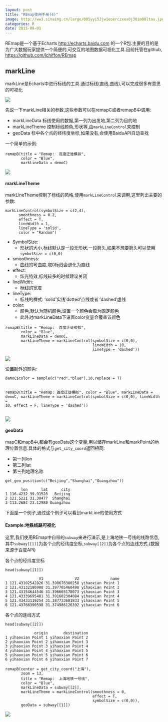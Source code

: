 ```yaml
---
layout: post
title: "REmap使用手册(4)"
image: http://ww3.sinaimg.cn/large/005yyi5Jjw1eoerczxex0j30im08ltau.jpg
categories: R
date: 2015-08-01
---
```






<p>REmap是一个基于Echarts <a href="http://echarts.baidu.com" class="uri">http://echarts.baidu.com</a> 的一个R包.主要的目的是为广大数据玩家提供一个简便的,可交互的地图数据可视化工具.目前托管在github, <a href="https://github.com/lchiffon/REmap" class="uri">https://github.com/lchiffon/REmap</a></p>
<div id="markline" class="section level2">
<h2>markLine</h2>
<p>markLine是Echarts中进行标线的工具.通过标线(直线,曲线),可以完成很多有意思的可视化</p>
<img src="http://7xr5em.com1.z0.glb.clouddn.com/15.png">
<p>先说一下markLine相关的参数,这些参数可以在remapC或者remapB中调用:</p>
<ul>
<li>markLineData 标线使用的数据,第一列为出发地,第二列为目的地</li>
<li>markLineTheme 控制标线颜色,形状等,由<code>markLineControl</code>来控制</li>
<li>geoData 标中各个点的经纬度坐标,如果没有,会使用BaiduAPI自动查找</li>
</ul>
<p>一个简单的示例:</p>
<pre class="r"><code>remapB(title = &quot;Remap:  百度迁徙模拟&quot;,
       color = &quot;Blue&quot;,
       markLineData = demoC)</code></pre>
	   <img src="http://7xr5em.com1.z0.glb.clouddn.com/15.png"><br/>
<div id="marklinetheme" class="section level4">
<h4>markLineTheme</h4>
<p>markLineTheme控制了标线的风格,使用<code>markLineControl</code>来调用,这里列出主要的参数:</p>
<pre class="r"><code>markLineControl(symbolSize = c(2,4),
      smoothness = 0.2,
      effect = T,
      lineWidth = 1,
      lineType = 'solid',
      color = &quot;Random&quot;) </code></pre>
<ul>
<li>SymbolSize:
<ul>
<li>形状的大小,标线默认是一段无形状,一段箭头,如果不想要箭头可以使用<code>symbolSize = c(0,0)</code></li>
</ul></li>
<li>smoothness:
<ul>
<li>曲线的弯曲度,取0标线会退化为直线</li>
</ul></li>
<li>effect:
<ul>
<li>炫光特效,标线较多的时候建议关闭</li>
</ul></li>
<li>lineWidth:
<ul>
<li>标线的宽度</li>
</ul></li>
<li>lineType:
<ul>
<li>标线的样式: ’solid’实线’dotted’点线或者 ’dashed’虚线</li>
</ul></li>
<li>color:
<ul>
<li>颜色,默认为随机颜色,设置一个颜色会取为固定颜色</li>
<li>此外对markLineData下设置color变量会覆盖该颜色</li>
</ul></li>
</ul>
<pre class="r"><code>remapB(title = &quot;Remap:  百度迁徙模拟&quot;,
       color = &quot;Blue&quot;,
       markLineData = demoC,
       markLineTheme = markLineControl(symbolSize = c(0,0),
                                       lineWidth = 10,
                                       lineType = 'dashed'))</code></pre>

<img src="http://7xr5em.com1.z0.glb.clouddn.com/22.png"><br/>
<p>设置额外的颜色:</p>
<pre class="r"><code>demoC$color = sample(c(&quot;red&quot;,&quot;blue&quot;),10,replace = T)

remapB(title = &quot;Remap:  百度迁徙模拟&quot;,
       color = &quot;Blue&quot;,
       markLineData = demoC,
       markLineTheme = markLineControl(symbolSize = c(0,0),
                                       lineWidth = 10,
                                       effect = F,
                                       lineType = 'dashed'))</code></pre>

<img src="http://7xr5em.com1.z0.glb.clouddn.com/23.png"><br/>
</div>
<div id="geodata" class="section level4">
<h4>geoData</h4>
<p>mapC和mapB中,都会有geoData这个变量,用以储存markLine和markPoint的地理位置信息.具体的格式与<code>get_city_coord</code>返回相同:</p>
<ul>
<li>第一列lon</li>
<li>第二列lat</li>
<li>第三列地理名称</li>
</ul>
<pre class="r"><code>get_geo_position(c(&quot;Beijing&quot;,&quot;Shanghai&quot;,&quot;Guangzhou&quot;))</code></pre>
<pre class="r"><code>       lon      lat      city
1 116.4232 39.91528   Beijing
2 121.5221 31.30477  Shanghai
3 113.2684 23.12980 Guangzhou</code></pre>
<p>下面是一个例子,通过这个例子可以看到markLine的使用方式</p>
</div>
<div id="example" class="section level4">
<h4>Example:地铁线路可视化</h4>
<p>这里,我们使用REmap中自带的<code>subway</code>来进行演示,是上海地铁一号线的线路信息,其中<code>subway[[1]]</code>为各个点的经纬度坐标,<code>subway[[2]]</code>为各个点的连线方式.(数据来源于百度API)</p>
<p>各个点的经纬度坐标</p>
<pre class="r"><code>head(subway[[1]])</code></pre>
<pre class="r"><code>               V1              V2              name
1 121.43102542826 31.398676380258 yihaoxian Point 1
2 121.43132186908 31.397705460498 yihaoxian Point 2
3 121.43154644546 31.396665178073 yihaoxian Point 3
4 121.43339695481 31.391602304084 yihaoxian Point 4
5 121.43433119254 31.387733681833 yihaoxian Point 5
6 121.43766390598 31.374986126392 yihaoxian Point 6</code></pre>
<p>各个点的连线方式</p>
<pre class="r"><code>head(subway[[2]])</code></pre>
<pre class="r"><code>             origin       destination
1 yihaoxian Point 1 yihaoxian Point 2
2 yihaoxian Point 2 yihaoxian Point 3
3 yihaoxian Point 3 yihaoxian Point 4
4 yihaoxian Point 4 yihaoxian Point 5
5 yihaoxian Point 5 yihaoxian Point 6
6 yihaoxian Point 6 yihaoxian Point 7</code></pre>
<pre class="r"><code>remapB(center = get_city_coord(&quot;上海&quot;),
       zoom = 13,
       title = &quot;Remap:  上海地铁一号线&quot;,
       color = &quot;Blue&quot;,
       markLineData = subway[[2]],
       markLineTheme = markLineControl(smoothness = 0,
                                       effect = T,
                                       symbolSize = c(0,0)),
       geoData = subway[[1]])</code></pre>
<img src="http://7xr5em.com1.z0.glb.clouddn.com/24.png">
</div>
</div>
